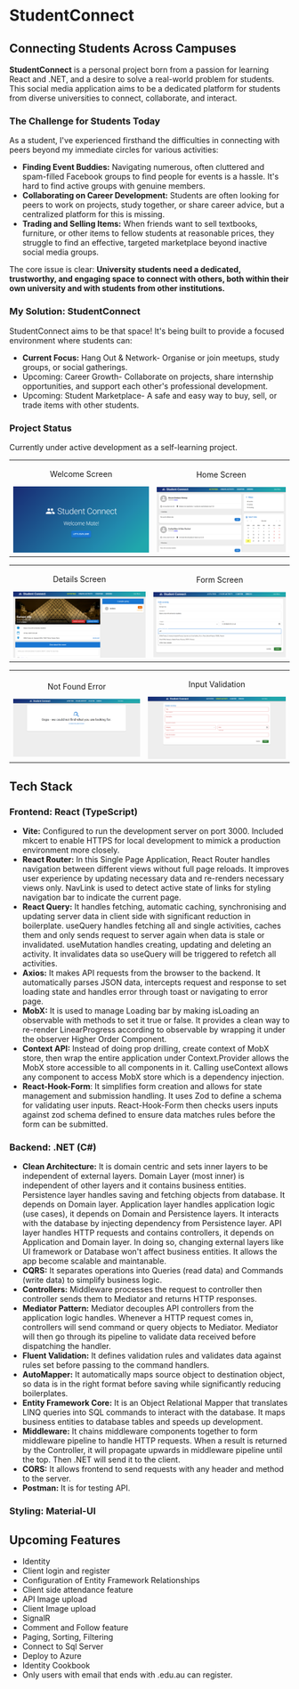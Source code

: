 # StudentConnect

## Connecting Students Across Campuses

**StudentConnect** is a personal project born from a passion for learning React and .NET, and a desire to solve a real-world problem for students. This social media application aims to be a dedicated platform for students from diverse universities to connect, collaborate, and interact.

### The Challenge for Students Today

As a student, I've experienced firsthand the difficulties in connecting with peers beyond my immediate circles for various activities:

*   **Finding Event Buddies:** Navigating numerous, often cluttered and spam-filled Facebook groups to find people for events is a hassle. It's hard to find active groups with genuine members.
*   **Collaborating on Career Development:** Students are often looking for peers to work on projects, study together, or share career advice, but a centralized platform for this is missing.
*   **Trading and Selling Items:** When friends want to sell textbooks, furniture, or other items to fellow students at reasonable prices, they struggle to find an effective, targeted marketplace beyond inactive social media groups.

The core issue is clear: **University students need a dedicated, trustworthy, and engaging space to connect with others, both within their own university and with students from other institutions.**

### My Solution: StudentConnect

StudentConnect aims to be that space! It's being built to provide a focused environment where students can:

*   **Current Focus:** Hang Out & Network- Organise or join meetups, study groups, or social gatherings.
*   Upcoming: Career Growth- Collaborate on projects, share internship opportunities, and support each other's professional development.
*   Upcoming: Student Marketplace- A safe and easy way to buy, sell, or trade items with other students.

### Project Status

Currently under active development as a self-learning project.

<table>
  <tr align="center">
    <td><p>Welcome Screen</p><img src="AppPics/Welcome.png" width="100%"></td>
    <td><p>Home Screen</p><img src="AppPics/Home.png" width="100%"></td>
  </tr>
</table>

<table>
  <tr align="center">
    <td><p>Details Screen</p><img src="AppPics/ActivityDetails.png" width="100%"></td>
    <td><p>Form Screen</p><img src="AppPics/ActivityForm.png" width="100%"></td>
  </tr>
</table>

<table>
  <tr align="center">
    <td><p>Not Found Error</p><img src="AppPics/NotFound.png" width="100%"></td>
    <td><p>Input Validation</p><img src="AppPics/InputValidation.png" width="100%"></td>
  </tr>
</table>

## Tech Stack

### Frontend: React (TypeScript)
*   **Vite:** Configured to run the development server on port 3000. Included mkcert to enable HTTPS for local development to mimick a production environment more closely.
*   **React Router:** In this Single Page Application, React Router handles navigation between different views without full page reloads. It improves user experience by updating necessary data and re-renders necessary views only. NavLink is used to detect active state of links for styling navigation bar to indicate the current page.
*   **React Query:** It handles fetching, automatic caching, synchronising and updating server data in client side with significant reduction in boilerplate. useQuery handles fetching all and single activities, caches them and only sends request to server again when data is stale or invalidated. useMutation handles creating, updating and deleting an activity. It invalidates data so useQuery will be triggered to refetch all activities.
*   **Axios:** It makes API requests from the browser to the backend. It automatically parses JSON data, intercepts request and response to set loading state and handles error through toast or navigating to error page.
*   **MobX:** It is used to manage Loading bar by making isLoading an observable with methods to set it true or false. It provides a clean way to re-render LinearProgress according to observable by wrapping it under the observer Higher Order Component.
*   **Context API:** Instead of doing prop drilling, create context of MobX store, then wrap the entire application under Context.Provider allows the MobX store accessible to all components in it. Calling useContext allows any component to access MobX store which is a dependency injection.
*   **React-Hook-Form**: It simplifies form creation and allows for state management and submission handling. It uses Zod to define a schema for validating user inputs. React-Hook-Form then checks users inputs against zod schema defined to ensure data matches rules before the form can be submitted.


### Backend: .NET (C#)
*   **Clean Architecture:** It is domain centric and sets inner layers to be independent of external layers. Domain Layer (most inner) is independent of other layers and it contains business entities. Persistence layer handles saving and fetching objects from database. It depends on Domain layer. Application layer handles application logic (use cases), it depends on Domain and Persistence layers. It interacts with the database by injecting dependency from Persistence layer.  API layer handles HTTP requests and contains controllers, it depends on Application and Domain layer. In doing so, changing external layers like UI framework or Database won't affect business entities. It allows the app become scalable and maintanable. 
*   **CQRS:** It separates operations into Queries (read data) and Commands (write data) to simplify business logic.
*   **Controllers:** Middleware processes the request to controller then controller sends them to Mediator and returns HTTP responses.
*   **Mediator Pattern:** Mediator decouples API controllers from the application logic handles. Whenever a HTTP request comes in, controllers will send command or query objects to Mediator. Mediator will then go through its pipeline to validate data received before dispatching the handler.
*   **Fluent Validation:** It defines validation rules and validates data against rules set before passing to the command handlers.
*   **AutoMapper:** It automatically maps source object to destination object, so data is in the right format before saving while significantly reducing boilerplates.
*   **Entity Framework Core:** It is an Object Relational Mapper that translates LINQ queries into SQL commands to interact with the database. It maps business entities to database tables and speeds up development.
*   **Middleware:** It chains middleware components together to form middleware pipeline to handle HTTP requests. When a result is returned by the Controller, it will propagate upwards in middleware pipeline until the top. Then .NET will send it to the client.
*   **CORS:** It allows frontend to send requests with any header and method to the server.
*   **Postman:** It is for testing API.


### Styling: Material-UI
  
## Upcoming Features
- Identity
- Client login and register
- Configuration of Entity Framework Relationships
- Client side attendance feature
- API Image upload
- Client Image upload
- SignalR
- Comment and Follow feature
- Paging, Sorting, Filtering
- Connect to Sql Server
- Deploy to Azure
- Identity Cookbook
- Only users with email that ends with .edu.au can register.
